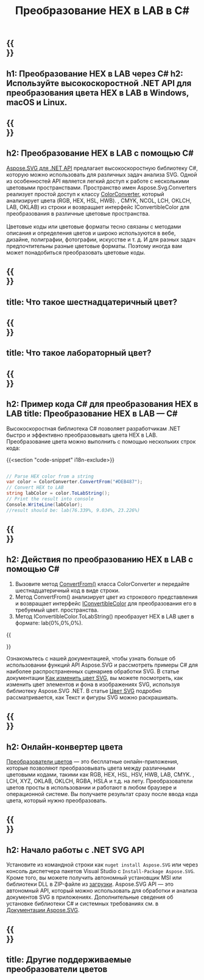 ﻿---
translation: true
template: ./../_template-child.md
title: Преобразование HEX в LAB в C#
description: Работа с цветовыми кодами и преобразование HEX в LAB на C#
url: /net/color-converter/hex-to-lab/
family: svg
platformtag: net
feature: color converter
informat: HEX
outformat: LAB
otherformats: HSL RGB HWB CMYK HSV LCH XYZ OKLAB OKLCH NCOL
---

{{<section banner>}}
---
h1: Преобразование HEX в LAB через C#
h2: Используйте высокоскоростной .NET API для преобразования цвета HEX в LAB в Windows, macOS и Linux.
---

{{<section overview>}}
---
h2: Преобразование HEX в LAB с помощью C#
---

[Aspose.SVG для .NET API](https://products.aspose.com/svg/net/) предлагает высокоскоростную библиотеку C#, которую можно использовать для различных задач анализа SVG. Одной из особенностей API является легкий доступ к работе с несколькими цветовыми пространствами. Пространство имен Aspose.Svg.Converters реализует простой доступ к классу [ColorConverter](https://reference.aspose.com/svg/net/aspose.svg.converters/colorconverter/), который анализирует цвета (RGB, HEX, HSL, HWB). , CMYK, NCOL, LCH, OKLCH, LAB, OKLAB) из строки и возвращает интерфейс IConvertibleColor для преобразования в различные цветовые пространства.<br><br>
Цветовые коды или цветовые форматы тесно связаны с методами описания и определения цветов и широко используются в вебе, дизайне, полиграфии, фотографии, искусстве и т. д. И для разных задач предпочтительны разные цветовые форматы. Поэтому иногда вам может понадобиться преобразовать цветовые коды.

{{<section input-color>}}
---
title: Что такое шестнадцатеричный цвет?
---

{{<section output-color>}}
---
title: Что такое лабораторный цвет?
---

{{<section code-text>}}
---
h2: Пример кода C# для преобразования HEX в LAB
title: Преобразование HEX в LAB — C#
---

Высокоскоростная библиотека C# позволяет разработчикам .NET быстро и эффективно преобразовывать цвета HEX в LAB. Преобразование цвета можно выполнить с помощью нескольких строк кода:

{{<section "code-snippet" i18n-exclude>}}

```cs

// Parse HEX color from a string
var color = ColorConverter.ConvertFrom("#DEB487");
// Convert HEX to LAB 
string labColor = color.ToLabString();
// Print the result into console
Console.WriteLine(labColor);
//result should be: lab(76.339%, 9.034%, 23.226%)

```

{{<section steps>}}
---
h2: Действия по преобразованию HEX в LAB с помощью C#
---
1. Вызовите метод [ConvertFrom()](https://reference.aspose.com/svg/net/aspose.svg.converters/colorconverter/convertfrom/) класса ColorConverter и передайте шестнадцатеричный код в виде строки.
1. Метод ConvertFrom() анализирует цвет из строкового представления и возвращает интерфейс [IConvertibleColor](https://reference.aspose.com/svg/net/aspose.svg.drawing/iconvertiblecolor/) для преобразования его в требуемый цвет. пространства.
1. Метод IConvertibleColor.ToLabString() преобразует HEX в LAB цвет в формате: lab(0%,0%,0%).



{{<section documentation>}}

Ознакомьтесь с нашей документацией, чтобы узнать больше об использовании функций API Aspose.SVG и рассмотреть примеры C# для наиболее распространенных сценариев обработки SVG. В статье документации <a href="https://docs.aspose.com/svg/net/how-to-work-with-aspose-svg-api/how-to-change-svg-color/" target= "_blank">Как изменить цвет SVG</a>, вы можете посмотреть, как изменить цвет элементов и фона в изображениях SVG, используя библиотеку Aspose.SVG .NET. В статье <a href="https://docs.aspose.com/svg/net/drawing-basics/svg-color/" target="_blank">Цвет SVG</a> подробно рассматривается, как Текст и фигуры SVG можно раскрашивать.

{{<section online-color-converter>}}
---
h2: Онлайн-конвертер цвета
---

[Преобразователи цветов](https://products.aspose.app/svg/color-converter) — это бесплатные онлайн-приложения, которые позволяют преобразовывать цвета между различными цветовыми кодами, такими как RGB, HEX, HSL, HSV, HWB, LAB, CMYK. , LCH, XYZ, OKLAB, OKLCH, RGBA, HSLA и т.д. на лету. Преобразователи цветов просты в использовании и работают в любом браузере и операционной системе. Вы получаете результат сразу после ввода кода цвета, который нужно преобразовать.

{{<section get-started>}}
---
h2: Начало работы с .NET SVG API
---

Установите из командной строки как ```nuget install Aspose.SVG``` или через консоль диспетчера пакетов Visual Studio с ```Install-Package Aspose.SVG```.
Кроме того, вы можете получить автономный установщик MSI или библиотеки DLL в ZIP-файле из [загрузки](https://downloads.aspose.com/svg/net). Aspose.SVG API — это автономный API, который можно использовать для обработки и анализа документов SVG в приложениях.
Дополнительные сведения об установке библиотеки C# и системных требованиях см. в [Документации Aspose.SVG](https://docs.aspose.com/svg/net/getting-started/).

{{<section other-color-converters>}}
---
title: Другие поддерживаемые преобразователи цветов
---